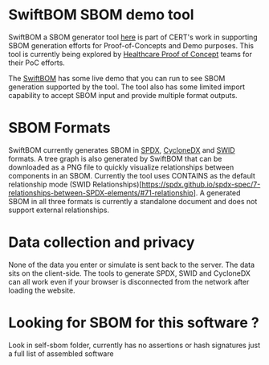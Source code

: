 # SwiftBOM SBOM demo tool  

SwiftBOM a SBOM generator tool [here](./sbom-demo/) is part of CERT's work in supporting SBOM generation efforts for Proof-of-Concepts and Demo purposes.  This tool is currently being explored by  [Healthcare Proof of Concept](https://www.ntia.gov/files/ntia/publications/ntia_sbom_healthcare_poc_report_2019_1001.pdf) teams for their PoC efforts. 

The [SwiftBOM](https://sbom.democert.org/sbom/) has some live demo that you can run to see SBOM generation supported by the tool.  The tool also has some limited import capability to accept SBOM input and provide multiple format outputs.


# SBOM Formats  

SwiftBOM currently generates SBOM in [SPDX](https://spdx.dev/), [CycloneDX](https://cyclonedx.org/) and [SWID](https://csrc.nist.gov/projects/Software-Identification-SWID) formats. A tree graph is also generated by SwiftBOM that can be downloaded as a PNG file to quickly visualize relationships between components in an SBOM.  Currently the tool uses CONTAINS as the default relationship mode (SWID Relationships)[https://spdx.github.io/spdx-spec/7-relationships-between-SPDX-elements/#71-relationship]. A generated SBOM in all three formats is currently a standalone document and does not support external relationships.


# Data collection and privacy

None of the data you enter or simulate is sent back to the server.  The data sits on the client-side.  The tools to generate SPDX, SWID and CycloneDX can all work even if your browser is disconnected from the network after loading the website.

# Looking for SBOM for this software ?

Look in self-sbom folder, currently has no assertions or hash signatures just a full list of assembled software

